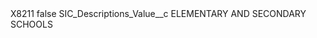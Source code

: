 <?xml version="1.0" encoding="UTF-8"?>
<CustomMetadata xmlns="http://soap.sforce.com/2006/04/metadata" xmlns:xsi="http://www.w3.org/2001/XMLSchema-instance" xmlns:xsd="http://www.w3.org/2001/XMLSchema">
    <label>X8211</label>
    <protected>false</protected>
    <values>
        <field>SIC_Descriptions_Value__c</field>
        <value xsi:type="xsd:string">ELEMENTARY AND SECONDARY SCHOOLS</value>
    </values>
</CustomMetadata>
